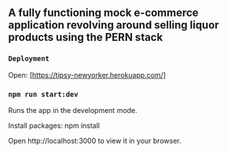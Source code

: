 ## A fully functioning mock e-commerce application revolving around selling liquor products using the PERN stack
### `Deployment`
Open: [https://tipsy-newyorker.herokuapp.com/]

### `npm run start:dev`
Runs the app in the development mode.

Install packages: npm install

Open http://localhost:3000 to view it in your browser.

